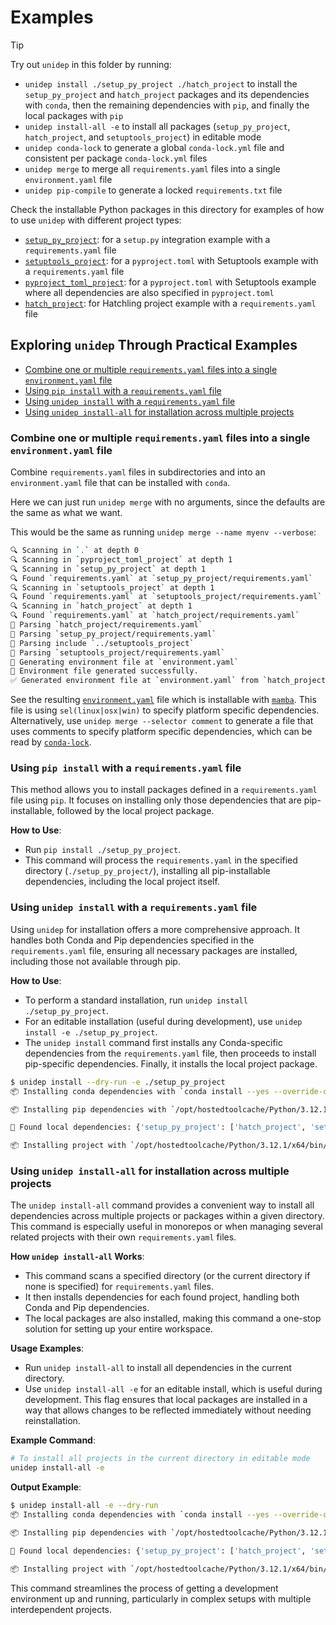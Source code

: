 # Examples

> [!TIP]
> Try out `unidep` in this folder by running:
> - `unidep install ./setup_py_project ./hatch_project` to install the `setup_py_project` and `hatch_project` packages and its dependencies with `conda`, then the remaining dependencies with `pip`, and finally the local packages with `pip`
> - `unidep install-all -e` to install all packages (`setup_py_project`, `hatch_project`, and `setuptools_project`) in editable mode
> - `unidep conda-lock` to generate a global `conda-lock.yml` file and consistent per package `conda-lock.yml` files
> - `unidep merge` to merge all `requirements.yaml` files into a single `environment.yaml` file
> - `unidep pip-compile` to generate a locked `requirements.txt` file

Check the installable Python packages in this directory for examples of how to use `unidep` with different project types:

- [`setup_py_project`](setup_py_project): for a `setup.py` integration example with a `requirements.yaml` file
- [`setuptools_project`](setuptools_project): for a `pyproject.toml` with Setuptools example with a `requirements.yaml` file
- [`pyproject_toml_project`](pyproject_toml_project): for a `pyproject.toml` with Setuptools example where all dependencies are also specified in `pyproject.toml`
- [`hatch_project`](hatch_project): for Hatchling project example with a `requirements.yaml` file

## Exploring `unidep` Through Practical Examples

<!-- START doctoc generated TOC please keep comment here to allow auto update -->
<!-- DON'T EDIT THIS SECTION, INSTEAD RE-RUN doctoc TO UPDATE -->

- [Combine one or multiple `requirements.yaml` files into a single `environment.yaml` file](#combine-one-or-multiple-requirementsyaml-files-into-a-single-environmentyaml-file)
- [Using `pip install` with a `requirements.yaml` file](#using-pip-install-with-a-requirementsyaml-file)
- [Using `unidep install` with a `requirements.yaml` file](#using-unidep-install-with-a-requirementsyaml-file)
- [Using `unidep install-all` for installation across multiple projects](#using-unidep-install-all-for-installation-across-multiple-projects)

<!-- END doctoc generated TOC please keep comment here to allow auto update -->

### Combine one or multiple `requirements.yaml` files into a single `environment.yaml` file

Combine `requirements.yaml` files in subdirectories and into an `environment.yaml` file that can be installed with `conda`.

Here we can just run `unidep merge` with no arguments, since the defaults are the same as what we want.

This would be the same as running `unidep merge --name myenv --verbose`:

<!-- CODE:BASH:START -->
<!-- echo '```bash' -->
<!-- unidep merge --name myenv --verbose -->
<!-- echo '```' -->
<!-- CODE:END -->
<!-- OUTPUT:START -->
<!-- ⚠️ This content is auto-generated by `markdown-code-runner`. -->
```bash
🔍 Scanning in `.` at depth 0
🔍 Scanning in `pyproject_toml_project` at depth 1
🔍 Scanning in `setup_py_project` at depth 1
🔍 Found `requirements.yaml` at `setup_py_project/requirements.yaml`
🔍 Scanning in `setuptools_project` at depth 1
🔍 Found `requirements.yaml` at `setuptools_project/requirements.yaml`
🔍 Scanning in `hatch_project` at depth 1
🔍 Found `requirements.yaml` at `hatch_project/requirements.yaml`
📄 Parsing `hatch_project/requirements.yaml`
📄 Parsing `setup_py_project/requirements.yaml`
📄 Parsing include `../setuptools_project`
📄 Parsing `setuptools_project/requirements.yaml`
📝 Generating environment file at `environment.yaml`
📝 Environment file generated successfully.
✅ Generated environment file at `environment.yaml` from `hatch_project/requirements.yaml`, `setup_py_project/requirements.yaml`, `setuptools_project/requirements.yaml`
```

<!-- OUTPUT:END -->

See the resulting [`environment.yaml`](environment.yaml) file which is installable with [`mamba`](https://mamba.readthedocs.io/en/latest/).
This file is using `sel(linux|osx|win)` to specify platform specific dependencies.
Alternatively, use `unidep merge --selector comment` to generate a file that uses comments to specify platform specific dependencies, which can be read by [`conda-lock`](https://github.com/conda/conda-lock).

### Using `pip install` with a `requirements.yaml` file

This method allows you to install packages defined in a `requirements.yaml` file using `pip`. It focuses on installing only those dependencies that are pip-installable, followed by the local project package.

**How to Use**:

- Run `pip install ./setup_py_project`.
- This command will process the `requirements.yaml` in the specified directory (`./setup_py_project/`), installing all pip-installable dependencies, including the local project itself.

### Using `unidep install` with a `requirements.yaml` file

Using `unidep` for installation offers a more comprehensive approach. It handles both Conda and Pip dependencies specified in the `requirements.yaml` file, ensuring all necessary packages are installed, including those not available through pip.

**How to Use**:

- To perform a standard installation, run `unidep install ./setup_py_project`.
- For an editable installation (useful during development), use `unidep install -e ./setup_py_project`.
- The `unidep install` command first installs any Conda-specific dependencies from the `requirements.yaml` file, then proceeds to install pip-specific dependencies. Finally, it installs the local project package.

<!-- CODE:BASH:START -->
<!-- echo '```bash' -->
<!-- echo '$ unidep install --dry-run -e ./setup_py_project' -->
<!-- unidep install --dry-run -e ./setup_py_project -->
<!-- echo '```' -->
<!-- CODE:END -->
<!-- OUTPUT:START -->
<!-- ⚠️ This content is auto-generated by `markdown-code-runner`. -->
```bash
$ unidep install --dry-run -e ./setup_py_project
📦 Installing conda dependencies with `conda install --yes --override-channels --channel conda-forge pandas adaptive">=1.0.0, <2.0.0" pfapack pipefunc`

📦 Installing pip dependencies with `/opt/hostedtoolcache/Python/3.12.1/x64/bin/python -m pip install yaml2bib rsync-time-machine slurm-usage codestructure aiokef markdown-code-runner home-assistant-streamdeck-yaml`

📝 Found local dependencies: {'setup_py_project': ['hatch_project', 'setuptools_project']}

📦 Installing project with `/opt/hostedtoolcache/Python/3.12.1/x64/bin/python -m pip install --no-dependencies -e /home/runner/work/unidep/unidep/example/hatch_project -e /home/runner/work/unidep/unidep/example/setuptools_project -e ./setup_py_project`

```

<!-- OUTPUT:END -->

### Using `unidep install-all` for installation across multiple projects

The `unidep install-all` command provides a convenient way to install all dependencies across multiple projects or packages within a given directory.
This command is especially useful in monorepos or when managing several related projects with their own `requirements.yaml` files.

**How `unidep install-all` Works**:

- This command scans a specified directory (or the current directory if none is specified) for `requirements.yaml` files.
- It then installs dependencies for each found project, handling both Conda and Pip dependencies.
- The local packages are also installed, making this command a one-stop solution for setting up your entire workspace.

**Usage Examples**:

- Run `unidep install-all` to install all dependencies in the current directory.
- Use `unidep install-all -e` for an editable install, which is useful during development. This flag ensures that local packages are installed in a way that allows changes to be reflected immediately without needing reinstallation.

**Example Command**:

```bash
# To install all projects in the current directory in editable mode
unidep install-all -e
```

**Output Example**:

<!-- CODE:BASH:START -->
<!-- echo '```bash' -->
<!-- echo '$ unidep install-all -e --dry-run' -->
<!-- unidep install-all -e --dry-run -->
<!-- echo '```' -->
<!-- CODE:END -->
<!-- OUTPUT:START -->
<!-- ⚠️ This content is auto-generated by `markdown-code-runner`. -->
```bash
$ unidep install-all -e --dry-run
📦 Installing conda dependencies with `conda install --yes --override-channels --channel conda-forge adaptive-scheduler hpc05 pandas adaptive">=1.0.0, <2.0.0" pfapack pipefunc`

📦 Installing pip dependencies with `/opt/hostedtoolcache/Python/3.12.1/x64/bin/python -m pip install unidep yaml2bib rsync-time-machine slurm-usage codestructure aiokef markdown-code-runner home-assistant-streamdeck-yaml`

📝 Found local dependencies: {'setup_py_project': ['hatch_project', 'setuptools_project'], 'setuptools_project': ['hatch_project']}

📦 Installing project with `/opt/hostedtoolcache/Python/3.12.1/x64/bin/python -m pip install --no-dependencies -e ./hatch_project -e ./setup_py_project -e ./setuptools_project`

```

<!-- OUTPUT:END -->

This command streamlines the process of getting a development environment up and running, particularly in complex setups with multiple interdependent projects.
